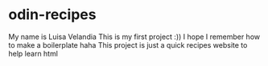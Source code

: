 # odin-recipes
My name is Luisa Velandia
This is my first project :))
I hope I remember how to make a boilerplate haha
This project is just a quick recipes website to help
learn html